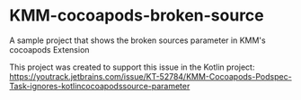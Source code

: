 # KMM-cocoapods-broken-source
A sample project that shows the broken sources parameter in KMM's cocoapods Extension

This project was created to support this issue in the Kotlin project: https://youtrack.jetbrains.com/issue/KT-52784/KMM-Cocoapods-Podspec-Task-ignores-kotlincocoapodssource-parameter
